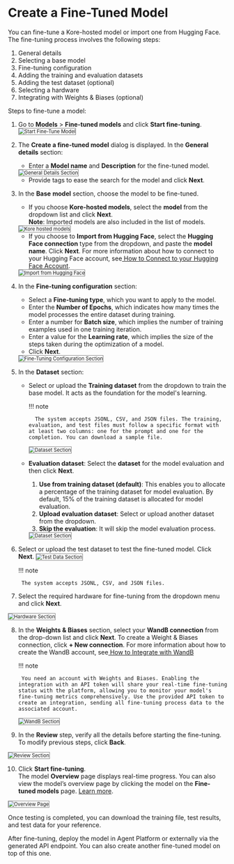 # Create a Fine-Tuned Model

You can fine-tune a Kore-hosted model or import one from Hugging Face. The fine-tuning process involves the following steps:

1. General details
2. Selecting a base model
3. Fine-tuning configuration
4. Adding the training and evaluation datasets
5. Adding the test dataset (optional)
6. Selecting a hardware
7. Integrating with Weights & Biases (optional)

Steps to fine-tune a model:

1. Go to **Models** > **Fine-tuned models** and click **Start fine-tuning**.<img src="../images/start-fine-tuning.png" alt="Start Fine-Tune Model" title="Start Fine-Tune Model" style="border: 1px solid gray; zoom:80%;">

2.  The **Create a fine-tuned model** dialog is displayed. In the **General details** section:
    * Enter a **Model name** and **Description** for the fine-tuned model.  
    <img src="../images/general-details-section.png" alt="General Details Section" title="General Details Section" style="border: 1px solid gray; zoom:80%;">

    * Provide tags to ease the search for the model and click **Next**.

3. In the **Base** **model** section, choose the model to be fine-tuned.
    * If you choose **Kore-hosted models**, select the **model** from the dropdown list and click **Next**.  
    **Note**: Imported models are also included in the list of models.  
    <img src="../images/base-model-kore hosted.png" alt="Kore hosted models" title="Kore hosted models" style="border: 1px solid gray; zoom:80%;">

    * If you choose to **Import from Hugging Face**, select the **Hugging Face connection** type from the dropdown, and paste the **model name**. Click **Next**. For more information about how to connect to your Hugging Face account, see[ How to Connect to your Hugging Face Account](../../settings/integrations/enable-hugging-face.md).
    <img src="../images/import-hugging-face.png" alt="Import from Hugging Face" title="Import from Hugging Face" style="border: 1px solid gray; zoom:80%;"> 

4. In the **Fine-tuning configuration** section:
    * Select a **Fine-tuning type**, which you want to apply to the model. 
    * Enter the **Number of Epochs**, which indicates how many times the model processes the entire dataset during training.
    * Enter a number for **Batch size**, which implies the number of training examples used in one training iteration.
    * Enter a value for the **Learning rate**, which implies the size of the steps taken during the optimization of a model.
    * Click **Next**.  
    <img src="../images/fine-tuning-configuration-section.png" alt="Fine-Tuning Configuration Section" title="Fine-Tuning Configuration Section" style="border: 1px solid gray; zoom:80%;">

5. In the **Dataset** section:
    * Select or upload the **Training dataset** from the dropdown to train the base model. It acts as the foundation for the model's learning.
    
        !!! note

            The system accepts JSONL, CSV, and JSON files. The training, evaluation, and test files must follow a specific format with at least two columns: one for the prompt and one for the completion. You can download a sample file. 
        <img src="../images/upload-dataset.png" alt="Dataset Section" title="Dataset Section" style="border: 1px solid gray; zoom:80%;">


    * **Evaluation dataset**: Select the **dataset** for the model evaluation and then click **Next**.
        1. **Use from training dataset (default)**: This enables you to allocate a percentage of the training dataset for model evaluation. By default, 15% of the training dataset is allocated for model evaluation.
        2. **Upload evaluation dataset**: Select or upload another dataset from the dropdown.
        3. **Skip the evaluation**: It will skip the model evaluation process.
        <img src="../images/use-traning-dataset.png" alt="Dataset Section" title="Dataset Section" style="border: 1px solid gray; zoom:80%;">


6. Select or upload the test dataset to test the fine-tuned model. Click **Next**.
    <img src="../images/test-data-section.png" alt=" Test Data Section" title="Test Data Section" style="border: 1px solid gray; zoom:80%;">

    !!! note

        The system accepts JSONL, CSV, and JSON files. 
        

7. Select the required hardware for fine-tuning from the dropdown menu and click **Next**.  
<img src="../images/hardware-section.png" alt="Hardware Section" title="Hardware Section" style="border: 1px solid gray; zoom:80%;">

8. In the **Weights & Biases** section, select your **WandB connection** from the drop-down list and click **Next**. 
To create a Weight & Biases connection, click **+ New connection**. For more information about how to create the WandB account, see[ How to Integrate with WandB](../../settings/integrations/integrate-with-wandb.md) 

    !!! note

        You need an account with Weights and Biases. Enabling the integration with an API token will share your real-time fine-tuning status with the platform, allowing you to monitor your model's fine-tuning metrics comprehensively. Use the provided API token to create an integration, sending all fine-tuning process data to the associated account.

    <img src="../images/new-connection.png" alt="WandB Section" title="WandB Section" style="border: 1px solid gray; zoom:80%;">      

9. In the **Review** step, verify all the details before starting the fine-tuning. To modify previous steps, click **Back**. 
<img src="../images/review-section.png" alt="Review Section" title="Review Section" style="border: 1px solid gray; zoom:80%;">

10. Click **Start fine-tuning**.  
The model **Overview** page displays real-time progress. You can also view the model’s overview page by clicking the model on the **Fine-tuned models** page. [Learn more](../fine-tune-models/model-settings-overview.md).  
<img src="../images/overview1.png" alt="Overview Page" title="Overview Page" style="border: 1px solid gray; zoom:80%;">

Once testing is completed, you can download the training file, test results, and test data for your reference.

After fine-tuning, deploy the model in Agent Platform or externally via the generated API endpoint. You can also create another fine-tuned model on top of this one.

